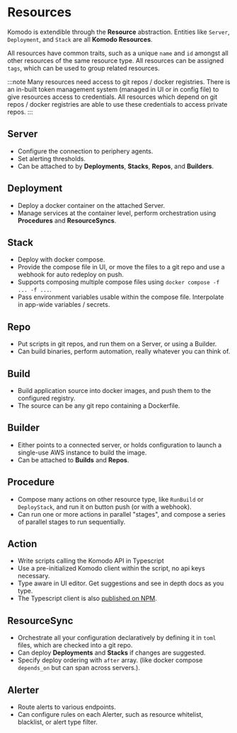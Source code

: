 # Resources

Komodo is extendible through the **Resource** abstraction. Entities like `Server`, `Deployment`, and `Stack` are all **Komodo Resources**.

All resources have common traits, such as a unique `name` and `id` amongst all other resources of the same resource type.
All resources can be assigned `tags`, which can be used to group related resources.

:::note
Many resources need access to git repos / docker registries. There is an in-built token management system (managed in UI or in config file) to give resources access to credentials.
All resources which depend on git repos / docker registries are able to use these credentials to access private repos.
:::

## Server

- Configure the connection to periphery agents.
- Set alerting thresholds.
- Can be attached to by **Deployments**, **Stacks**, **Repos**, and **Builders**.

## Deployment

- Deploy a docker container on the attached Server.
- Manage services at the container level, perform orchestration using **Procedures** and **ResourceSyncs**.

## Stack

- Deploy with docker compose.
- Provide the compose file in UI, or move the files to a git repo and use a webhook for auto redeploy on push.
- Supports composing multiple compose files using `docker compose -f ... -f ...`.
- Pass environment variables usable within the compose file. Interpolate in app-wide variables / secrets.

## Repo

- Put scripts in git repos, and run them on a Server, or using a Builder.
- Can build binaries, perform automation, really whatever you can think of.

## Build

- Build application source into docker images, and push them to the configured registry.
- The source can be any git repo containing a Dockerfile.

## Builder

- Either points to a connected server, or holds configuration to launch a single-use AWS instance to build the image.
- Can be attached to **Builds** and **Repos**.

## Procedure

- Compose many actions on other resource type, like `RunBuild` or `DeployStack`, and run it on button push (or with a webhook).
- Can run one or more actions in parallel "stages", and compose a series of parallel stages to run sequentially.

## Action

- Write scripts calling the Komodo API in Typescript
- Use a pre-initialized Komodo client within the script, no api keys necessary.
- Type aware in UI editor. Get suggestions and see in depth docs as you type.
- The Typescript client is also [published on NPM](https://www.npmjs.com/package/komodo_client).

## ResourceSync

- Orchestrate all your configuration declaratively by defining it in `toml` files, which are checked into a git repo.
- Can deploy **Deployments** and **Stacks** if changes are suggested.
- Specify deploy ordering with `after` array. (like docker compose `depends_on` but can span across servers.).

## Alerter

- Route alerts to various endpoints.
- Can configure rules on each Alerter, such as resource whitelist, blacklist, or alert type filter.
